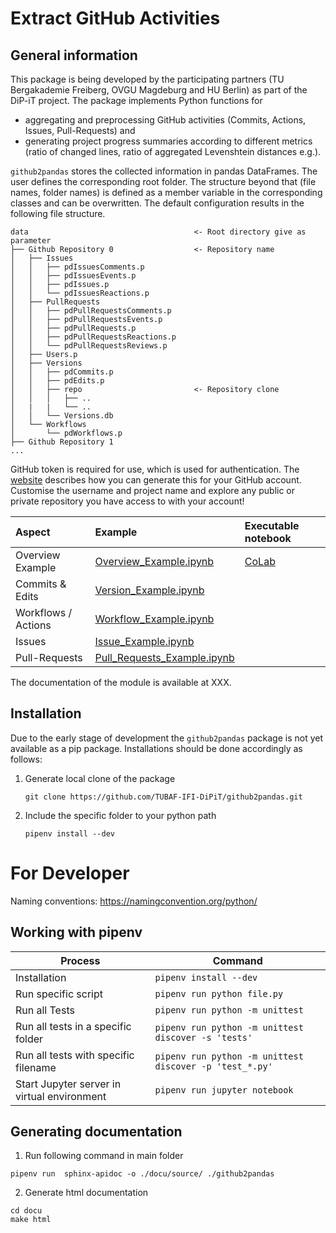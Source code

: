 # Extract GitHub Activities

## General information

This package is being developed by the participating partners (TU Bergakademie Freiberg, OVGU Magdeburg and HU Berlin) as part of the DiP-iT project.
The package implements Python functions for 
+ aggregating and preprocessing GitHub activities (Commits, Actions, Issues, Pull-Requests) and 
+ generating project progress summaries according to different metrics (ratio of changed lines, ratio of aggregated Levenshtein distances e.g.).

`github2pandas` stores the collected information in pandas DataFrames. The user defines the corresponding root folder. The structure beyond that (file names, folder names) is defined as a member variable in the corresponding classes and can be overwritten. The default configuration results in the following file structure.

```
data                                     <- Root directory give as parameter
├── Github Repository 0                  <- Repository name
│   ├── Issues
│   │   ├── pdIssuesComments.p
│   │   ├── pdIssuesEvents.p
│   │   ├── pdIssues.p
│   │   └── pdIssuesReactions.p
│   ├── PullRequests
│   │   ├── pdPullRequestsComments.p
│   │   ├── pdPullRequestsEvents.p
│   │   ├── pdPullRequests.p
│   │   ├── pdPullRequestsReactions.p
│   │   └── pdPullRequestsReviews.p
│   ├── Users.p
│   ├── Versions
│   │   ├── pdCommits.p
│   │   ├── pdEdits.p
│   │   ├── repo                         <- Repository clone
│   │   │   ├── ..
│   |   |   └── ..
│   │   └── Versions.db
│   └── Workflows
│       └── pdWorkflows.p
├── Github Repository 1 
...
```

GitHub token is required for use, which is used for authentication. The [website](https://docs.github.com/en/github/authenticating-to-github/creating-a-personal-access-token) describes how you can generate this for your GitHub account. Customise the username and project name and explore any public or private repository you have access to with your account!

| Aspect              | Example                                                                                                                        | Executable notebook | 
|:------------------- |:------------------------------------------------------------------------------------------------------------------------------ |:------------------- |
| Overview Example    | [Overview_Example.ipynb](https://github.com/TUBAF-IFI-DiPiT/github2pandas/blob/main/notebooks/Complete_aggregation_Example.ipynb)      | [CoLab](invalid)    |
| Commits & Edits     | [Version_Example.ipynb](https://github.com/TUBAF-IFI-DiPiT/github2pandas/blob/main/notebooks/Version_Example.ipynb)            |                     |
| Workflows / Actions | [Workflow_Example.ipynb](https://github.com/TUBAF-IFI-DiPiT/github2pandas/blob/main/notebooks/Workflow_Example.ipynb)          |                     |
| Issues              | [Issue_Example.ipynb](https://github.com/TUBAF-IFI-DiPiT/github2pandas/blob/main/notebooks/Issues_Example.ipynb)               |                     |
| Pull-Requests       | [Pull_Requests_Example.ipynb](https://github.com/TUBAF-IFI-DiPiT/github2pandas/blob/main/notebooks/Pull_Requests_Example.ipynb)|                     |

The documentation of the module is available at XXX. 

## Installation

Due to the early stage of development the `github2pandas` package is not yet available as a pip package. Installations should be done accordingly as follows:

1. Generate local clone of the package
    ```
    git clone https://github.com/TUBAF-IFI-DiPiT/github2pandas.git
    ```
2. Include the specific folder to your python path 
    ```
    pipenv install --dev
    ```

# For Developer

Naming conventions: https://namingconvention.org/python/

## Working with pipenv


| Process                                     | Command                                                 |
| ------------------------------------------- | ------------------------------------------------------- |
| Installation                                | `pipenv install --dev`                                  |
| Run specific script                         | `pipenv run python file.py`                             |
| Run all Tests                               | `pipenv run python -m unittest`                         |
| Run all tests in a specific folder          | `pipenv run python -m unittest discover -s 'tests'`     |
| Run all tests with specific filename        | `pipenv run python -m unittest discover -p 'test_*.py'` |
| Start Jupyter server in virtual environment | `pipenv run jupyter notebook`                           | 

## Generating documentation

1. Run following command in main folder

```
pipenv run  sphinx-apidoc -o ./docu/source/ ./github2pandas
```

2. Generate html documentation 

```
cd docu
make html
```